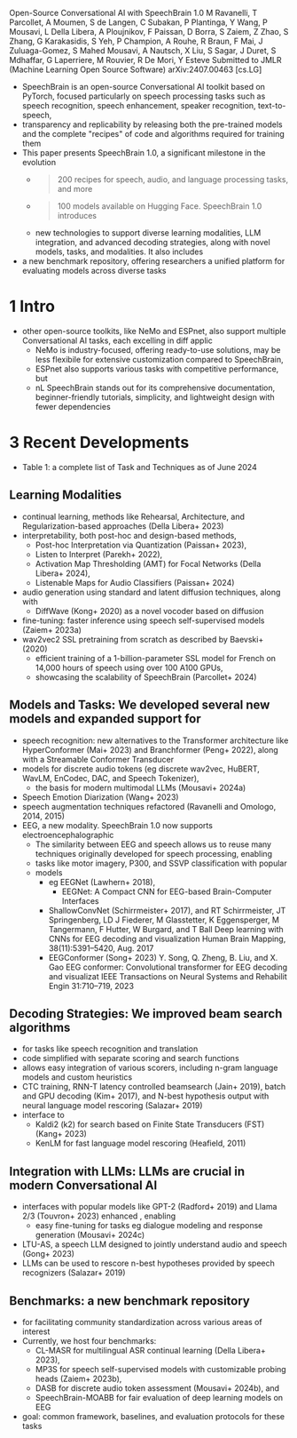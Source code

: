 Open-Source Conversational AI with SpeechBrain 1.0
M Ravanelli, T Parcollet, A Moumen, S de Langen, C Subakan, P Plantinga,
  Y Wang, P Mousavi, L Della Libera, A Ploujnikov, F Paissan, D Borra, S Zaiem,
  Z Zhao, S Zhang, G Karakasidis, S Yeh, P Champion, A Rouhe, R Braun, F Mai,
  J Zuluaga-Gomez, S Mahed Mousavi, A Nautsch, X Liu, S Sagar, J Duret,
  S Mdhaffar, G Laperriere, M Rouvier, R De Mori, Y Esteve
Submitted to JMLR (Machine Learning Open Source Software) arXiv:2407.00463 [cs.LG]

* SpeechBrain is an open-source Conversational AI toolkit based on PyTorch,
  focused particularly on speech processing tasks such as
  speech recognition, speech enhancement, speaker recognition, text-to-speech,
* transparency and replicability by releasing both the pre-trained models and
  the complete "recipes" of code and algorithms required for training them
* This paper presents SpeechBrain 1.0, a significant milestone in the evolution
  * > 200 recipes for speech, audio, and language processing tasks, and more
  * > 100 models available on Hugging Face. SpeechBrain 1.0 introduces
  * new technologies to support diverse learning modalities, LLM integration,
    and advanced decoding strategies, along with novel models, tasks, and
    modalities. It also includes
* a new benchmark repository, offering researchers a unified platform for
  evaluating models across diverse tasks

# 1 Intro

* other open-source toolkits, like NeMo and ESPnet,
  also support multiple Conversational AI tasks, each excelling in diff applic
  * NeMo is industry-focused, offering ready-to-use solutions,
    may be less flexibile for extensive customization compared to SpeechBrain,
  * ESPnet also supports various tasks with competitive performance, but
  * nL SpeechBrain stands out for its comprehensive documentation,
    beginner-friendly tutorials, simplicity, and
    lightweight design with fewer dependencies

# 3 Recent Developments

* Table 1: a complete list of Task and Techniques as of June 2024

## Learning Modalities

* continual learning, methods like Rehearsal, Architecture, and
  Regularization-based approaches (Della Libera+ 2023)
* interpretability, both post-hoc and design-based methods,
  * Post-hoc Interpretation via Quantization (Paissan+ 2023),
  * Listen to Interpret (Parekh+ 2022),
  * Activation Map Thresholding (AMT) for Focal Networks (Della Libera+ 2024),
  * Listenable Maps for Audio Classifiers (Paissan+ 2024)
* audio generation using standard and latent diffusion techniques, along with
  * DiffWave (Kong+ 2020) as a novel vocoder based on diffusion
* fine-tuning: faster inference using speech self-supervised models
  (Zaiem+ 2023a)
* wav2vec2 SSL pretraining from scratch as described by Baevski+ (2020)
  * efficient training of a 1-billion-parameter SSL model for French
    on 14,000 hours of speech using over 100 A100 GPUs,
  * showcasing the scalability of SpeechBrain (Parcollet+ 2024)

## Models and Tasks: We developed several new models and expanded support for

* speech recognition: new alternatives to the Transformer architecture like
  HyperConformer (Mai+ 2023) and Branchformer (Peng+ 2022), along with a
  Streamable Conformer Transducer
* models for discrete audio tokens
  (eg discrete wav2vec, HuBERT, WavLM, EnCodec, DAC, and Speech Tokenizer),
  * the basis for modern multimodal LLMs (Mousavi+ 2024a)
* Speech Emotion Diarization (Wang+ 2023)
* speech augmentation techniques refactored
  (Ravanelli and Omologo, 2014, 2015)
* EEG, a new modality. SpeechBrain 1.0 now supports electroencephalographic
  * The similarity between EEG and speech allows us to reuse many techniques
    originally developed for speech processing, enabling
  * tasks like motor imagery, P300, and SSVP classification with popular
  * models
    * eg EEGNet (Lawhern+ 2018),
      * EEGNet: A Compact CNN for EEG-based Brain-Computer Interfaces
    * ShallowConvNet (Schirrmeister+ 2017), and
      RT Schirrmeister, JT Springenberg, LD J Fiederer, M Glasstetter,
        K Eggensperger, M Tangermann, F Hutter, W Burgard, and T Ball
      Deep learning with CNNs for EEG decoding and visualization
      Human Brain Mapping, 38(11):5391–5420, Aug. 2017
    * EEGConformer (Song+ 2023)
      Y. Song, Q. Zheng, B. Liu, and X. Gao
      EEG conformer: Convolutional transformer for EEG decoding and visualizat
      IEEE Transactions on Neural Systems and Rehabilit Engin 31:710–719, 2023

## Decoding Strategies: We improved beam search algorithms

* for tasks like speech recognition and translation
* code simplified with separate scoring and search functions
* allows easy integration of various scorers, including n-gram language models
  and custom heuristics
* CTC training, RNN-T latency controlled beamsearch (Jain+ 2019), batch and GPU
  decoding (Kim+ 2017), and N-best hypothesis output with neural language model
  rescoring (Salazar+ 2019)
* interface to
  * Kaldi2 (k2) for search based on Finite State Transducers (FST) (Kang+ 2023)
  * KenLM for fast language model rescoring (Heafield, 2011)

## Integration with LLMs: LLMs are crucial in modern Conversational AI

* interfaces with popular models like GPT-2 (Radford+ 2019) and Llama 2/3
  (Touvron+ 2023) enhanced , enabling
  * easy fine-tuning for tasks eg dialogue modeling and response generation
    (Mousavi+ 2024c)
* LTU-AS, a speech LLM designed to jointly understand audio and speech
  (Gong+ 2023)
* LLMs can be used to rescore n-best hypotheses provided by speech recognizers
  (Salazar+ 2019)

## Benchmarks: a new benchmark repository

* for facilitating community standardization across various areas of interest
* Currently, we host four benchmarks:
  * CL-MASR for multilingual ASR continual learning (Della Libera+ 2023),
  * MP3S for speech self-supervised models with customizable probing heads
    (Zaiem+ 2023b),
  * DASB for discrete audio token assessment (Mousavi+ 2024b), and
  * SpeechBrain-MOABB for fair evaluation of deep learning models on EEG
* goal: common framework, baselines, and evaluation protocols for these tasks
